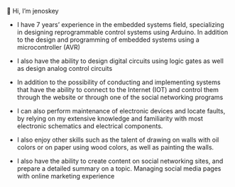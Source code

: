 👋 Hi, I’m jenoskey 
- I have 7 years’ experience in the embedded systems field, specializing in designing reprogrammable control systems using Arduino. In addition to the design and programming of embedded systems using a microcontroller (AVR)

- I also have the ability to design digital circuits using logic gates as well as design analog control circuits

- In addition to the possibility of conducting and implementing systems that have the ability to connect to the Internet (IOT) and control them through the website or through one of the social networking programs

- I can also perform maintenance of electronic devices and locate faults, by relying on my extensive knowledge and familiarity with most electronic schematics and electrical components.

- I also enjoy other skills such as the talent of drawing on walls with oil colors or on paper using wood colors, as well as painting the walls.

- I also have the ability to create content on social networking sites, and prepare a detailed summary on a topic. Managing social media pages with online marketing experience



<!---
jenoskey/jenoskey is a ✨ special ✨ repository because its `README.md` (this file) appears on your GitHub profile.
You can click the Preview link to take a look at your changes.
--->

